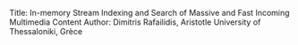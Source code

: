 Title: In-memory Stream Indexing and Search of Massive and Fast Incoming Multimedia Content
Author: Dimitris Rafailidis, Aristotle University of Thessaloniki, Grèce
